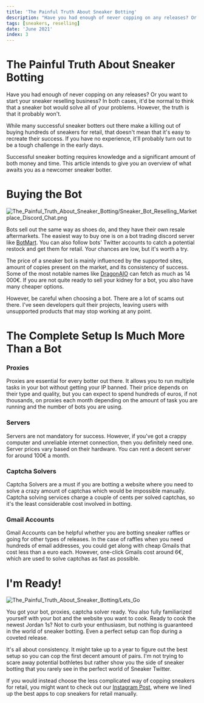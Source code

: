 ```yaml
---
title: 'The Painful Truth About Sneaker Botting'
description: "Have you had enough of never copping on any releases? Or you want to start your sneaker reselling business? In both cases, it'd be normal to think that a sneaker bot would solve all of your problems. However, the truth is that it probably won't."
tags: [sneakers, reselling]
date: 'June 2021'
index: 3
---
```


# The Painful Truth About Sneaker Botting

Have you had enough of never copping on any releases? Or you want to start your sneaker reselling business? In both cases, it'd be normal to think that a sneaker bot would solve all of your problems. However, the truth is that it probably won't.

While many successful sneaker botters out there make a killing out of buying hundreds of sneakers for retail, that doesn't mean that it's easy to recreate their success. If you have no experience, it'll probably turn out to be a tough challenge in the early days.

Successful sneaker botting requires knowledge and a significant amount of both money and time. This article intends to give you an overview of what awaits you as a newcomer sneaker botter.

# Buying the Bot

![The_Painful_Truth_About_Sneaker_Botting/Sneaker_Bot_Reselling_Marketplace_Discord_Chat.png](/images/posts/the_painful_truth_about_sneaker_botting/the_painful_truth_about_sneaker_botting-discord.png)

Bots sell out the same way as shoes do, and they have their own resale aftermarkets. The easiest way to buy one is on a bot trading discord server like [BotMart](https://twitter.com/botmrt). You can also follow bots' Twitter accounts to catch a potential restock and get them for retail. Your chances are low, but it's worth a try.

The price of a sneaker bot is mainly influenced by the supported sites, amount of copies present on the market, and its consistency of success. Some of the most notable names like [DragonAIO](https://twitter.com/DragonAIOBot) can fetch as much as 14 000€. If you are not quite ready to sell your kidney for a bot, you also have many cheaper options.

However, be careful when choosing a bot. There are a lot of scams out there. I've seen developers quit their projects, leaving users with unsupported products that may stop working at any point.

# The Complete Setup Is Much More Than a Bot

### Proxies

Proxies are essential for every botter out there. It allows you to run multiple tasks in your bot without getting your IP banned. Their price depends on their type and quality, but you can expect to spend hundreds of euros, if not thousands, on proxies each month depending on the amount of task you are running and the number of bots you are using.

### Servers

Servers are not mandatory for success. However, if you've got a crappy computer and unreliable internet connection, then you definitely need one. Server prices vary based on their hardware. You can rent a decent server for around 100€ a month.

### Captcha Solvers

Captcha Solvers are a must if you are botting a website where you need to solve a crazy amount of captchas which would be impossible manually. Captcha solving services charge a couple of cents per solved captchas, so it's the least considerable cost involved in botting.

### Gmail Accounts

Gmail Accounts can be helpful whether you are botting sneaker raffles or going for other types of releases. In the case of raffles when you need hundreds of email addresses, you could get along with cheap Gmails that cost less than a euro each. However, one-click Gmails cost around 6€, which are used to solve captchas as fast as possible.

# I'm Ready!

![The_Painful_Truth_About_Sneaker_Botting/Lets_Go](https://media.giphy.com/media/28o3P9CjKyUzJdkPyg/giphy.gif)

You got your bot, proxies, captcha solver ready. You also fully familiarized yourself with your bot and the website you want to cook. Ready to cook the newest Jordan 1s? Not to curb your enthusiasm, but nothing is guaranteed in the world of sneaker botting. Even a perfect setup can flop during a coveted release.

It's all about consistency. It might take up to a year to figure out the best setup so you can cop the first decent amount of pairs. I'm not trying to scare away potential bothletes but rather show you the side of sneaker botting that you rarely see in the perfect world of Sneaker Twitter.

If you would instead choose the less complicated way of copping sneakers for retail, you might want to check out our [Instagram Post](https://www.instagram.com/p/CPQbD03nLB5/), where we lined up the best apps to cop sneakers for retail manually.
